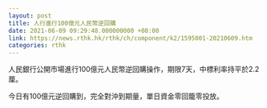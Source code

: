 ```yaml
---
layout: post
title: 人行進行100億元人民幣逆回購
date: 2021-06-09 09:29:48.000000000 +08:00
link: https://news.rthk.hk/rthk/ch/component/k2/1595001-20210609.htm
categories: rthk
---
```


人民銀行公開市場進行100億元人民幣逆回購操作，期限7天，中標利率持平於2.2厘。

今日有100億元逆回購到，完全對沖到期量，單日資金零回籠零投放。
